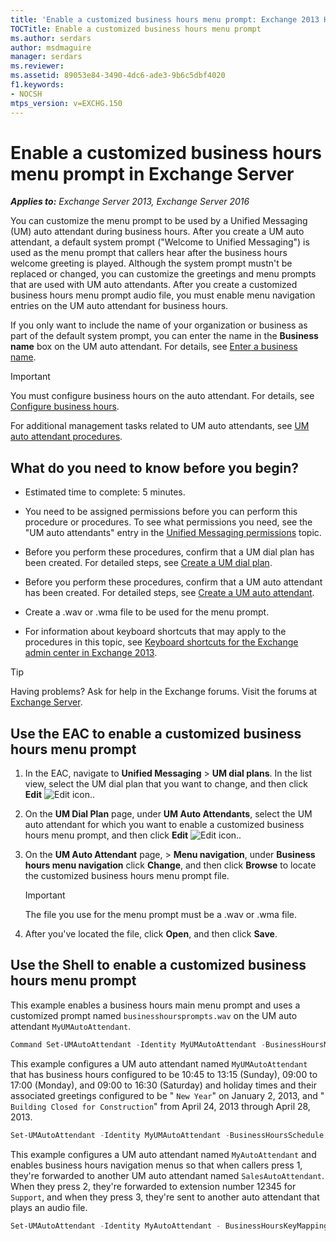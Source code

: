 ```yaml
---
title: 'Enable a customized business hours menu prompt: Exchange 2013 Help'
TOCTitle: Enable a customized business hours menu prompt
ms.author: serdars
author: msdmaguire
manager: serdars
ms.reviewer:
ms.assetid: 89053e84-3490-4dc6-ade3-9b6c5dbf4020
f1.keywords:
- NOCSH
mtps_version: v=EXCHG.150
---
```


# Enable a customized business hours menu prompt in Exchange Server

_**Applies to:** Exchange Server 2013, Exchange Server 2016_

You can customize the menu prompt to be used by a Unified Messaging (UM) auto attendant during business hours. After you create a UM auto attendant, a default system prompt ("Welcome to Unified Messaging") is used as the menu prompt that callers hear after the business hours welcome greeting is played. Although the system prompt mustn't be replaced or changed, you can customize the greetings and menu prompts that are used with UM auto attendants. After you create a customized business hours menu prompt audio file, you must enable menu navigation entries on the UM auto attendant for business hours.

If you only want to include the name of your organization or business as part of the default system prompt, you can enter the name in the **Business name** box on the UM auto attendant. For details, see [Enter a business name](enter-a-business-name-exchange-2013-help.md).

> [!IMPORTANT]
> You must configure business hours on the auto attendant. For details, see [Configure business hours](configure-business-hours-exchange-2013-help.md).

For additional management tasks related to UM auto attendants, see [UM auto attendant procedures](um-auto-attendant-procedures-exchange-2013-help.md).

## What do you need to know before you begin?

- Estimated time to complete: 5 minutes.

- You need to be assigned permissions before you can perform this procedure or procedures. To see what permissions you need, see the "UM auto attendants" entry in the [Unified Messaging permissions](unified-messaging-permissions-exchange-2013-help.md) topic.

- Before you perform these procedures, confirm that a UM dial plan has been created. For detailed steps, see [Create a UM dial plan](create-um-dial-plan-exchange-2013-help.md).

- Before you perform these procedures, confirm that a UM auto attendant has been created. For detailed steps, see [Create a UM auto attendant](create-a-um-auto-attendant-exchange-2013-help.md).

- Create a .wav or .wma file to be used for the menu prompt.

- For information about keyboard shortcuts that may apply to the procedures in this topic, see [Keyboard shortcuts for the Exchange admin center in Exchange 2013](keyboard-shortcuts-in-the-exchange-admin-center-2013-help.md).

> [!TIP]
> Having problems? Ask for help in the Exchange forums. Visit the forums at [Exchange Server](https://social.technet.microsoft.com/forums/office/home?category=exchangeserver).

## Use the EAC to enable a customized business hours menu prompt

1. In the EAC, navigate to **Unified Messaging** \> **UM dial plans**. In the list view, select the UM dial plan that you want to change, and then click **Edit** ![Edit icon.](images/ITPro_EAC_EditIcon.gif).

2. On the **UM Dial Plan** page, under **UM Auto Attendants**, select the UM auto attendant for which you want to enable a customized business hours menu prompt, and then click **Edit** ![Edit icon.](images/ITPro_EAC_EditIcon.gif).

3. On the **UM Auto Attendant** page, \> **Menu navigation**, under **Business hours menu navigation** click **Change**, and then click **Browse** to locate the customized business hours menu prompt file.

    > [!IMPORTANT]
    > The file you use for the menu prompt must be a .wav or .wma file.

4. After you've located the file, click **Open**, and then click **Save**.

## Use the Shell to enable a customized business hours menu prompt

This example enables a business hours main menu prompt and uses a customized prompt named `businesshoursprompts.wav` on the UM auto attendant `MyUMAutoAttendant`.

```powershell
Command Set-UMAutoAttendant -Identity MyUMAutoAttendant -BusinessHoursMainMenuCustomPromptEnabled $true -BusinessHoursMainMenuCustomPromptFilename BusinessHoursPrompts.wav
```

This example configures a UM auto attendant named `MyUMAutoAttendant` that has business hours configured to be 10:45 to 13:15 (Sunday), 09:00 to 17:00 (Monday), and 09:00 to 16:30 (Saturday) and holiday times and their associated greetings configured to be " `New Year`" on January 2, 2013, and " `Building Closed for Construction`" from April 24, 2013 through April 28, 2013.

```powershell
Set-UMAutoAttendant -Identity MyUMAutoAttendant -BusinessHoursSchedule 0.10:45-0.13:15,1.09:00-1.17:00,6.09:00-6.16:30 -HolidaySchedule "New Year,newyrgrt.wav,1/2/2013","Building Closed for Construction,construction.wav,4/24/2013,4/28/2013"
```

This example configures a UM auto attendant named `MyAutoAttendant` and enables business hours navigation menus so that when callers press 1, they're forwarded to another UM auto attendant named `SalesAutoAttendant`. When they press 2, they're forwarded to extension number 12345 for `Support`, and when they press 3, they're sent to another auto attendant that plays an audio file.

```powershell
Set-UMAutoAttendant -Identity MyAutoAttendant - BusinessHoursKeyMappingEnabled $true -BusinessHoursKeyMapping "1,Sales,,SalesAutoAttendant","2,Support,12345","3,Directions,,,directions.wav"
```

